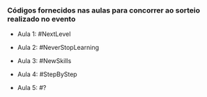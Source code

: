 ### Códigos fornecidos nas aulas para concorrer ao sorteio realizado no evento

- Aula 1: #NextLevel

- Aula 2: #NeverStopLearning

- Aula 3: #NewSkills

- Aula 4: #StepByStep

- Aula 5: #?
